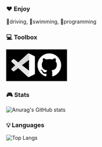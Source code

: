 ### ❤️ Enjoy

🚗driving, 🐬swimming, 📂programming



### 💻 Toolbox

![toolbox](README.assets/toolbox-16571056925442.png)



### 🎮 Stats

![Anurag's GitHub stats](https://github-readme-stats.vercel.app/api?username=code-sum&show_icons=true&theme=algolia)



### 💡 Languages

![Top Langs](https://github-readme-stats.vercel.app/api/top-langs/?username=code-sum&layout=compact&theme=algolia)

